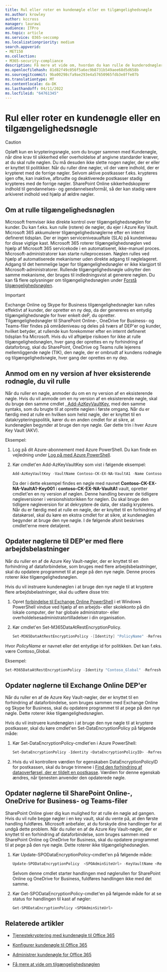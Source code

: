 ```yaml
---
title: Rul eller roter en kundenøgle eller en tilgængelighedsnøgle
ms.author: krowley
author: kccross
manager: laurawi
audience: ITPro
ms.topic: article
ms.service: O365-seccomp
ms.localizationpriority: medium
search.appverid:
- MET150
ms.collection:
- M365-security-compliance
description: Få mere at vide om, hvordan du kan rulle de kunderodnøgler, der er gemt i Azure Key Vault, som bruges sammen med kundenøglen. Tjenesterne omfatter filer af typen Exchange Online, Skype for Business, SharePoint Online, OneDrive for Business og Teams.
ms.openlocfilehash: 81d82f49c056f5a6ec9b8731b549aee68d5d658b
ms.sourcegitcommit: 9ba00298cfa9ae293e4a57650965fdb3e8ffe07b
ms.translationtype: MT
ms.contentlocale: da-DK
ms.lasthandoff: 04/11/2022
ms.locfileid: "64761345"
---
```

# <a name="roll-or-rotate-a-customer-key-or-an-availability-key"></a>Rul eller roter en kundenøgle eller en tilgængelighedsnøgle

> [!CAUTION]
> Opløft kun en krypteringsnøgle, som du bruger sammen med Kundenøgle, når dine krav til sikkerhed eller overholdelse af angivne standarder kræver, at du skal rulle nøglen. Du må desuden ikke slette nogen nøgler, der er eller er knyttet til politikker. Når du ruller dine nøgler, vil der være indhold, der er krypteret med de forrige nøgler. Selvom aktive postkasser f.eks. krypteres igen ofte, kan inaktive, afbrudte og deaktiverede postkasser stadig krypteres med de forrige nøgler. SharePoint Online sikkerhedskopierer indhold til gendannelses- og gendannelsesformål, så der kan stadig være arkiveret indhold ved hjælp af ældre nøgler.

## <a name="about-rolling-the-availability-key"></a>Om at rulle tilgængelighedsnøglen

Microsoft fremviser ikke direkte kontrol over tilgængelighedsnøglen for kunder. Du kan f.eks. kun rulle (rotere) de nøgler, du ejer i Azure Key Vault. Microsoft 365 akkumulerer tilgængelighedsnøglerne efter en internt defineret tidsplan. Der er ingen serviceniveauaftale (SLA) på kundeniveau for disse vigtige kast. Microsoft 365 roterer tilgængelighedsnøglen ved hjælp af Microsoft 365 servicekode i en automatiseret, ikke-manuel proces. Microsoft-administratorer kan starte rulleprocessen. Nøglen rulles ved hjælp af automatiserede mekanismer uden direkte adgang til nøglelageret. Adgang til det hemmelige lager for tilgængelighedsnøgler er ikke klargjort til Microsoft-administratorer. Rullende tilgængelighedsnøgle udnytter den samme mekanisme, der bruges til indledningsvist at generere nøglen. Du kan få flere oplysninger om tilgængelighedsnøglen under [Forstå tilgængelighedsnøglen](customer-key-availability-key-understand.md).

> [!IMPORTANT]
> Exchange Online og Skype for Business tilgængelighedsnøgler kan rulles effektivt af kunder, der opretter en ny dep, da der genereres en entydig tilgængelighedsnøgle for hver enkelt deP, du opretter. Tilgængelighedsnøgler til SharePoint Online-, OneDrive for Business- og Teams-filer findes på områdeniveau og deles på tværs af DEP'er og kunder, hvilket betyder, at rullende kun forekommer efter en internt defineret tidsplan fra Microsoft. Hvis du vil afhjælpe risikoen for ikke at rulle tilgængelighedsnøglen, hver gang der oprettes en ny forhindring af dataforbrug, skal du SharePoint, OneDrive og Teams rulle lejerens mellemliggende nøgle (TIK), den nøgle, der er ombrudt af kundens rodnøgle og tilgængelighedsnøgle, hver gang der oprettes en ny dep.

## <a name="request-a-new-version-of-each-existing-root-key-you-want-to-roll"></a>Anmod om en ny version af hver eksisterende rodnøgle, du vil rulle

Når du ruller en nøgle, anmoder du om en ny version af en eksisterende nøgle. Hvis du vil anmode om en ny version af en eksisterende nøgle, skal du bruge den samme cmdlet [, Add-AzKeyVaultKey](/powershell/module/az.keyvault/add-azkeyvaultkey), med den samme syntaks, som du brugte til at oprette nøglen i første omgang. Når du er færdig med at rulle en hvilken som helst nøgle, der er knyttet til en datakrypteringspolitik, kører du en anden cmdlet for at sikre, at kundenøglen begynder at bruge den nye nøgle. Gør dette trin i hver Azure Key Vault (AKV).

Eksempel:

1. Log på dit Azure-abonnement med Azure PowerShell. Du kan finde en vejledning under [Log på med Azure PowerShell](/powershell/azure/authenticate-azureps).

2. Kør cmdlet'en Add-AzKeyVaultKey som vist i følgende eksempel:

   ```powershell
   Add-AzKeyVaultKey -VaultName Contoso-CK-EX-NA-VaultA1 -Name Contoso-CK-EX-NA-VaultA1-Key001 -Destination HSM -KeyOps @('wrapKey','unwrapKey') -NotBefore (Get-Date -Date "12/27/2016 12:01 AM")
   ```

   Da der i dette eksempel findes en nøgle med navnet **Contoso-CK-EX-NA-VaultA1-Key001** i **contoso-CK-EX-NA-VaultA1** vault, opretter cmdlet'en en ny version af nøglen. Denne handling bevarer de tidligere nøgleversioner i versionshistorikken for nøglen. Du skal bruge den tidligere nøgleversion for at dekryptere de data, der stadig krypteres. Når du er færdig med at rulle en nøgle, der er knyttet til en forhindring af datakørsel, skal du køre en ekstra cmdlet for at sikre, at kundenøglen begynder at bruge den nye nøgle. I de følgende afsnit beskrives cmdlet'erne mere detaljeret.
  
## <a name="update-the-keys-for-multi-workload-deps"></a>Opdater nøglerne til DEP'er med flere arbejdsbelastninger

Når du ruller en af de Azure Key Vault-nøgler, der er knyttet til en forhindring af dataforbindelse, som bruges med flere arbejdsbelastninger, skal du opdatere programmet til at pege på den nye nøgle. Denne proces roterer ikke tilgængelighedsnøglen.

Hvis du vil instruere kundenøglen i at bruge den nye nøgle til at kryptere flere arbejdsbelastninger, skal du udføre disse trin:

1. Opret [forbindelse til Exchange Online PowerShell](/powershell/exchange/connect-to-exchange-online-powershell) i et Windows PowerShell vindue ved hjælp af en arbejds- eller skolekonto på din lokale computer, der har globale administrator- eller overholdelsesadministratortilladelser i din organisation.

2. Kør cmdlet'en Set-M365DataAtRestEncryptionPolicy.
  
   ```powershell
   Set-M365DataAtRestEncryptionPolicy -[Identity] "PolicyName" -Refresh
   ```

Hvor *PolicyName* er navnet eller det entydige id for politikken. Det kan f.eks. være Contoso_Global.

Eksempel:

```powershell
Set-M365DataAtRestEncryptionPolicy -Identity "Contoso_Global" -Refresh
```

## <a name="update-the-keys-for-exchange-online-deps"></a>Opdater nøglerne til Exchange Online DEP'er

Når du ruller en af de Azure Key Vault-nøgler, der er knyttet til en forhindring af dataforbindelse, som bruges sammen med Exchange Online og Skype for Business, skal du opdatere programmet til at pege på den nye nøgle. Dette roterer ikke tilgængelighedsnøglen.

Hvis du vil instruere kundenøglen i at bruge den nye nøgle til at kryptere postkasser, skal du køre cmdlet'en Set-DataEncryptionPolicy på følgende måde:

1. Kør Set-DataEncryptionPolicy-cmdlet'en i Azure PowerShell:
  
   ```powershell
   Set-DataEncryptionPolicy -Identity <DataEncryptionPolicyID> -Refresh
   ```

2. Hvis du vil kontrollere værdien for egenskaben DataEncryptionPolicyID for postkassen, skal du bruge trinnene i [Find den forhindring af dataoverførsel, der er tildelt en postkasse](customer-key-manage.md#determine-the-dep-assigned-to-a-mailbox). Værdien for denne egenskab ændres, når tjenesten anvender den opdaterede nøgle.
  
## <a name="update-the-keys-for-sharepoint-online-onedrive-for-business-and-teams-files"></a>Opdater nøglerne til SharePoint Online-, OneDrive for Business- og Teams-filer

SharePoint Online giver dig kun mulighed for at rulle én nøgle ad gangen. Hvis du vil rulle begge nøgler i en key vault, skal du vente på, at den første handling fuldføres. Microsoft anbefaler, at du forskyde dine handlinger for at undgå dette problem. Når du ruller en af de Azure Key Vault-nøgler, der er knyttet til en forhindring af dataforbindelse, som bruges sammen med SharePoint Online og OneDrive for Business, skal du opdatere programmet til at pege på den nye nøgle. Dette roterer ikke tilgængelighedsnøglen.

1. Kør Update-SPODataEncryptionPolicy-cmdlet'en på følgende måde:
  
   ```powershell
   Update-SPODataEncryptionPolicy  <SPOAdminSiteUrl> -KeyVaultName <ReplacementKeyVaultName> -KeyName <ReplacementKeyName> -KeyVersion <ReplacementKeyVersion> -KeyType <Primary | Secondary>
   ```

   Selvom denne cmdlet starter handlingen med nøglerullen for SharePoint Online og OneDrive for Business, fuldføres handlingen ikke med det samme.

2. Kør Get-SPODataEncryptionPolicy-cmdlet'en på følgende måde for at se status for handlingen til kast af nøgler:

   ```powershell
   Get-SPODataEncryptionPolicy <SPOAdminSiteUrl>
   ```

## <a name="related-articles"></a>Relaterede artikler

- [Tjenestekryptering med kundenøgle til Office 365](customer-key-overview.md)

- [Konfigurer kundenøgle til Office 365](customer-key-set-up.md)

- [Administrer kundenøgle for Office 365](customer-key-manage.md)

- [Få mere at vide om tilgængelighedsnøglen](customer-key-availability-key-understand.md)
